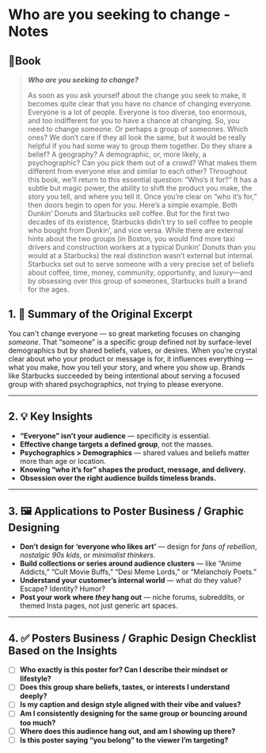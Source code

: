# Who are you seeking to change - Notes
## 📔Book
> _**Who are you seeking to change?**_ 
> 
>As soon as you ask yourself about the change you seek to make, it becomes quite clear that you have no chance of changing everyone. Everyone is a lot of people. Everyone is too diverse, too enormous, and too indifferent for you to have a chance at changing. So, you need to change someone. Or perhaps a group of someones. Which ones? We don’t care if they all look the same, but it would be really helpful if you had some way to group them together. Do they share a belief? A geography? A demographic, or, more likely, a psychographic? Can you pick them out of a crowd? What makes them different from everyone else and similar to each other? Throughout this book, we’ll return to this essential question: “Who’s it for?” It has a subtle but magic power, the ability to shift the product you make, the story you tell, and where you tell it. Once you’re clear on “who it’s for,” then doors begin to open for you. Here’s a simple example. Both Dunkin’ Donuts and Starbucks sell coffee. But for the first two decades of its existence, Starbucks didn’t try to sell coffee to people who bought from Dunkin’, and vice versa. While there are external hints about the two groups (in Boston, you would find more taxi drivers and construction workers at a typical Dunkin’ Donuts than you would at a Starbucks) the real distinction wasn’t external but internal. Starbucks set out to serve someone with a very precise set of beliefs about coffee, time, money, community, opportunity, and luxury—and by obsessing over this group of someones, Starbucks built a brand for the ages.

## 1. 🎯 Summary of the Original Excerpt

You can't change everyone — so great marketing focuses on changing _someone_. That “someone” is a specific group defined not by surface-level demographics but by shared beliefs, values, or desires. When you're crystal clear about who your product or message is for, it influences everything — what you make, how you tell your story, and where you show up. Brands like Starbucks succeeded by being intentional about serving a focused group with shared psychographics, not trying to please everyone.

---

## 2. 💡 Key Insights

- **“Everyone” isn’t your audience** — specificity is essential.
- **Effective change targets a defined group**, not the masses.
- **Psychographics > Demographics** — shared values and beliefs matter more than age or location.
- **Knowing “who it’s for” shapes the product, message, and delivery.**
- **Obsession over the right audience builds timeless brands.**
    

---

## 3. 🖼️ Applications to Poster Business / Graphic Designing

- **Don’t design for ‘everyone who likes art’** — design for _fans of rebellion_, _nostalgic 90s kids_, or _minimalist thinkers_.
- **Build collections or series around audience clusters** — like “Anime Addicts,” “Cult Movie Buffs,” “Desi Meme Lords,” or “Melancholy Poets.”
- **Understand your customer’s internal world** — what do they value? Escape? Identity? Humor?
- **Post your work where _they_ hang out** — niche forums, subreddits, or themed Insta pages, not just generic art spaces.
    

---

## 4. ✅ Posters Business / Graphic Design Checklist Based on the Insights

- [ ] **Who exactly is this poster for? Can I describe their mindset or lifestyle?**
- [ ] **Does this group share beliefs, tastes, or interests I understand deeply?**
- [ ] **Is my caption and design style aligned with their vibe and values?**
- [ ] **Am I consistently designing for the same group or bouncing around too much?**
- [ ] **Where does this audience hang out, and am I showing up there?**
- [ ] **Is this poster saying “you belong” to the viewer I’m targeting?**
